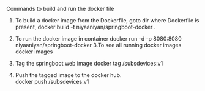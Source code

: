 Commands to build and run the docker file

1. To build a docker image from the Dockerfile,
   goto dir where Dockerfile is present,
      docker build -t niyaaniyan/springboot-docker . 
2. To run the docker image in container
      docker run -d -p 8080:8080 niyaaniyan/springboot-docker
3.To see all running docker images
      docker images 
3. Tag the springboot web image 
      docker tag <docker ps image id> <your dockerhub userid>/subsdevices:v1

4. Push the tagged image to the docker hub.  
     docker push <your dockerhub userid>/subsdevices:v1
